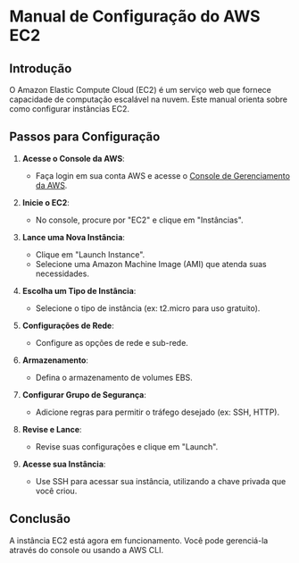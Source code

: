 # Manual de Configuração do AWS EC2

## Introdução
O Amazon Elastic Compute Cloud (EC2) é um serviço web que fornece capacidade de computação escalável na nuvem. Este manual orienta sobre como configurar instâncias EC2.

## Passos para Configuração

1. **Acesse o Console da AWS**:
   - Faça login em sua conta AWS e acesse o [Console de Gerenciamento da AWS](https://aws.amazon.com/console/).

2. **Inicie o EC2**:
   - No console, procure por "EC2" e clique em "Instâncias".

3. **Lance uma Nova Instância**:
   - Clique em "Launch Instance".
   - Selecione uma Amazon Machine Image (AMI) que atenda suas necessidades.

4. **Escolha um Tipo de Instância**:
   - Selecione o tipo de instância (ex: t2.micro para uso gratuito).

5. **Configurações de Rede**:
   - Configure as opções de rede e sub-rede.

6. **Armazenamento**:
   - Defina o armazenamento de volumes EBS.

7. **Configurar Grupo de Segurança**:
   - Adicione regras para permitir o tráfego desejado (ex: SSH, HTTP).

8. **Revise e Lance**:
   - Revise suas configurações e clique em "Launch".

9. **Acesse sua Instância**:
   - Use SSH para acessar sua instância, utilizando a chave privada que você criou.

## Conclusão
A instância EC2 está agora em funcionamento. Você pode gerenciá-la através do console ou usando a AWS CLI.
